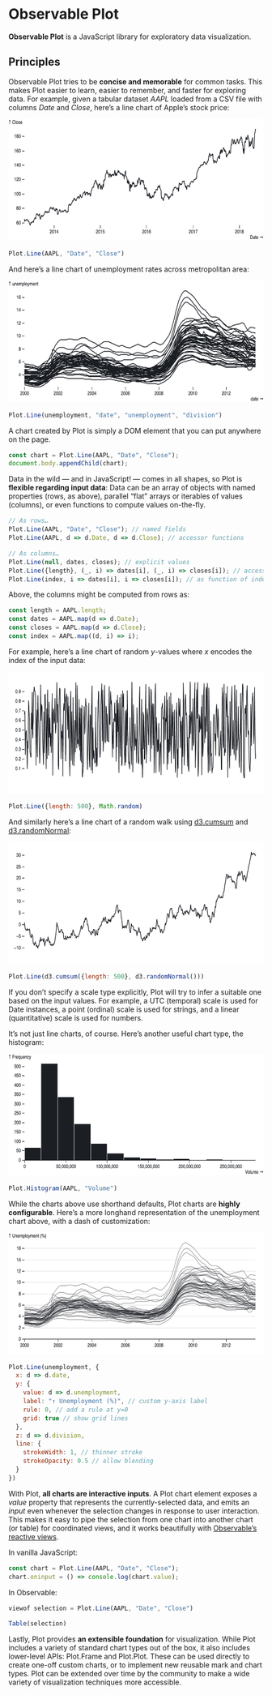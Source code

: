 # Observable Plot

**Observable Plot** is a JavaScript library for exploratory data visualization.

## Principles

Observable Plot tries to be **concise and memorable** for common tasks. This makes Plot easier to learn, easier to remember, and faster for exploring data. For example, given a tabular dataset *AAPL* loaded from a CSV file with columns *Date* and *Close*, here’s a line chart of Apple’s stock price:

<img src="./img/line-aapl-date-close.png" width="640" height="240" alt="A line chart of the daily closing price of Apple stock, 2013–2018">

```js
Plot.Line(AAPL, "Date", "Close")
```

And here’s a line chart of unemployment rates across metropolitan area:

<img src="./img/line-bls-date-unemployment-division.png" width="640" height="240" alt="A line chart of the unemployment rate for various U.S. metropolitan areas, 2000–2013">

```js
Plot.Line(unemployment, "date", "unemployment", "division")
```

A chart created by Plot is simply a DOM element that you can put anywhere on the page.

```js
const chart = Plot.Line(AAPL, "Date", "Close");
document.body.appendChild(chart);
```

Data in the wild — and in JavaScript! — comes in all shapes, so Plot is **flexible regarding input data**: Data can be an array of objects with named properties (rows, as above), parallel “flat” arrays or iterables of values (columns), or even functions to compute values on-the-fly.

```js
// As rows…
Plot.Line(AAPL, "Date", "Close"); // named fields
Plot.Line(AAPL, d => d.Date, d => d.Close); // accessor functions
```

```js
// As columns…
Plot.Line(null, dates, closes); // explicit values
Plot.Line({length}, (_, i) => dates[i], (_, i) => closes[i]); // accessor functions
Plot.Line(index, i => dates[i], i => closes[i]); // as function of index
```

Above, the columns might be computed from rows as:

```js
const length = AAPL.length;
const dates = AAPL.map(d => d.Date);
const closes = AAPL.map(d => d.Close);
const index = AAPL.map((d, i) => i);
```

For example, here’s a line chart of random *y*-values where *x* encodes the index of the input data:

<img src="./img/line-random.png" width="640" height="240" alt="A line chart of a uniform random variable">

```js
Plot.Line({length: 500}, Math.random)
```

And similarly here’s a line chart of a random walk using [d3.cumsum](https://github.com/d3/d3-array/blob/master/README.md#cumsum) and [d3.randomNormal](https://github.com/d3/d3-random/blob/master/README.md#randomNormal):

<img src="./img/line-random-walk.png" width="640" height="240" alt="A line chart of a random walk">

```js
Plot.Line(d3.cumsum({length: 500}, d3.randomNormal()))
```

If you don’t specify a scale type explicitly, Plot will try to infer a suitable one based on the input values. For example, a UTC (temporal) scale is used for Date instances, a point (ordinal) scale is used for strings, and a linear (quantitative) scale is used for numbers.

It’s not just line charts, of course. Here’s another useful chart type, the histogram:

<img src="./img/histogram-aapl-volume.png" width="640" height="240" alt="A histogram of daily trading volume for Apple stock, 2013–2018">

```js
Plot.Histogram(AAPL, "Volume")
```

While the charts above use shorthand defaults, Plot charts are **highly configurable**. Here’s a more longhand representation of the unemployment chart above, with a dash of customization:

<img src="./img/line-bls-date-unemployment-division-custom.png" width="640" height="240" alt="A line chart of the unemployment rate for various U.S. metropolitan areas, 2000–2013">

```js
Plot.Line(unemployment, {
  x: d => d.date,
  y: {
    value: d => d.unemployment,
    label: "↑ Unemployment (%)", // custom y-axis label
    rule: 0, // add a rule at y=0
    grid: true // show grid lines
  },
  z: d => d.division,
  line: {
    strokeWidth: 1, // thinner stroke
    strokeOpacity: 0.5 // allow blending
  }
})
```

With Plot, **all charts are interactive inputs**. A Plot chart element exposes a *value* property that represents the currently-selected data, and emits an *input* even whenever the selection changes in response to user interaction. This makes it easy to pipe the selection from one chart into another chart (or table) for coordinated views, and it works beautifully with [Observable’s reactive views](https://observablehq.com/@observablehq/introduction-to-views).

In vanilla JavaScript:

```js
const chart = Plot.Line(AAPL, "Date", "Close");
chart.oninput = () => console.log(chart.value);
```

In Observable:

```js
viewof selection = Plot.Line(AAPL, "Date", "Close")
```
```js
Table(selection)
```

Lastly, Plot provides **an extensible foundation** for visualization. While Plot includes a variety of standard chart types out of the box, it also includes lower-level APIs: Plot.Frame and Plot.Plot. These can be used directly to create one-off custom charts, or to implement new reusable mark and chart types. Plot can be extended over time by the community to make a wide variety of visualization techniques more accessible.
